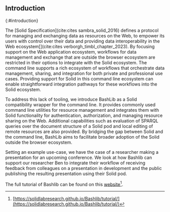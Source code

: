 ## Introduction
{:#introduction}

<!-- * Integrating Solid in workflows requires intensive knowledge of libraries and programming languages. -->
<!-- * Where BASH allows for straightforward integration in existing workflows, Solid has little tooling to support this. -->
<!-- * We present BashLib as a Solid authentication wrapper for common BASH functionality and Solid-specific additions -->
<!-- * Goal to enable CLI flows to integrate Solid in their workflow -->

The [Solid Specification](cite:cites sambra_solid_2016) defines a protocol for
managing and exchanging data as resources on the Web, to empower its users 
with control over their data and providing data interoperability 
in the Web ecosystem[](cite:cites verborgh_timbl_chapter_2023).
By focusing support on the Web application ecosystem, 
workflows for data management and exchange that are 
outside the browser ecosystem are restricted in their options 
to integrate with the Solid ecosystem.
The command line supports a rich ecosystem of workflows that orchestrate 
data management, sharing, and integration for both private and professional use cases.
Providing support for Solid in this command line ecosystem can enable straightforward
integration pathways for these workflows into the Solid ecosystem.

To address this lack of tooling, we introduce BashLib as a Solid compatibility wrapper
for the command line. It provides commonly used command line utilities for resource management 
and integrates them with Solid functionality for authentication, authorization, and managing 
resource sharing on the Web. 
Additional capabilities such as evaluation of SPARQL queries over the document structure 
of a Solid pod and local editing of remote resources are also provided.
By bridging the gap between Solid and the command line, 
BashLib aims to facilitate broader adoption of the Solid outside the browser ecosystem.

Setting an example use-case, we have the case of a researcher making a presentation
for an upcoming conference. We look at how Bashlib can support our researcher Ben 
to integrate their workflow of receiving feedback from colleagues on a presentation 
in development and the public publishing the resulting presentation using their Solid pod.

The full tutorial of Bashlib can be found on this [website](https://solidlabresearch.github.io/Bashlib/tutorial/)[^tutorial].

[^tutorial]: [https://solidlabresearch.github.io/Bashlib/tutorial/](https://solidlabresearch.github.io/Bashlib/tutorial/)
